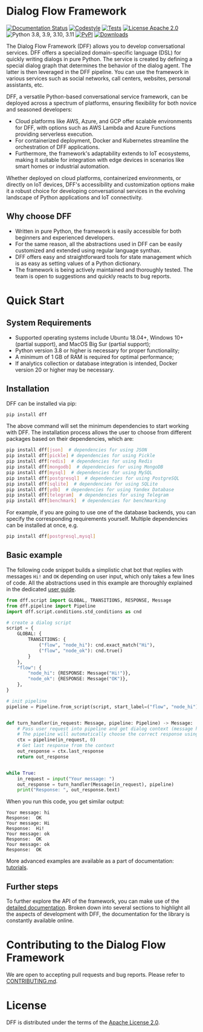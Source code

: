 # Dialog Flow Framework

[![Documentation Status](https://github.com/deeppavlov/dialog_flow_framework/workflows/build_and_publish_docs/badge.svg?branch=dev)](https://deeppavlov.github.io/dialog_flow_framework)
[![Codestyle](https://github.com/deeppavlov/dialog_flow_framework/workflows/codestyle/badge.svg?branch=dev)](https://github.com/deeppavlov/dialog_flow_framework/actions/workflows/codestyle.yml)
[![Tests](https://github.com/deeppavlov/dialog_flow_framework/workflows/test_coverage/badge.svg?branch=dev)](https://github.com/deeppavlov/dialog_flow_framework/actions/workflows/test_coverage.yml)
[![License Apache 2.0](https://img.shields.io/badge/license-Apache%202.0-blue.svg)](https://github.com/deeppavlov/dialog_flow_framework/blob/master/LICENSE)
![Python 3.8, 3.9, 3.10, 3.11](https://img.shields.io/badge/python-3.8%20%7C%203.9%20%7C%203.10%20%7C%203.11-green.svg)
[![PyPI](https://img.shields.io/pypi/v/dff)](https://pypi.org/project/dff/)
[![Downloads](https://pepy.tech/badge/dff)](https://pepy.tech/project/dff)

The Dialog Flow Framework (DFF) allows you to develop conversational services.
DFF offers a specialized domain-specific language (DSL) for quickly writing dialogs in pure Python. The service is created by defining a special dialog graph that determines the behavior of the dialog agent. The latter is then leveraged in the DFF pipeline.
You can use the framework in various services such as social networks, call centers, websites, personal assistants, etc.

DFF, a versatile Python-based conversational service framework, can be deployed across a spectrum of platforms,
ensuring flexibility for both novice and seasoned developers:

- Cloud platforms like AWS, Azure, and GCP offer scalable environments for DFF,
  with options such as AWS Lambda and Azure Functions providing serverless execution.
- For containerized deployment, Docker and Kubernetes streamline the orchestration of DFF applications.
- Furthermore, the framework's adaptability extends to IoT ecosystems,
  making it suitable for integration with edge devices in scenarios like smart homes or industrial automation.

Whether deployed on cloud platforms, containerized environments, or directly on IoT devices,
DFF's accessibility and customization options make it a robust choice for developing conversational services
in the evolving landscape of Python applications and IoT connectivity.

## Why choose DFF

* Written in pure Python, the framework is easily accessible for both beginners and experienced developers.
* For the same reason, all the abstractions used in DFF can be easily customized and extended using regular language synthax.
* DFF offers easy and straightforward tools for state management which is as easy as setting values of a Python dictionary.
* The framework is being actively maintained and thoroughly tested. The team is open to suggestions and quickly reacts to bug reports.

# Quick Start

## System Requirements

- Supported operating systems include Ubuntu 18.04+, Windows 10+ (partial support), and MacOS Big Sur (partial support);
- Python version 3.8 or higher is necessary for proper functionality;
- A minimum of 1 GB of RAM is required for optimal performance;
- If analytics collection or database integration is intended, Docker version 20 or higher may be necessary.


## Installation

DFF can be installed via pip:

```bash
pip install dff
```

The above command will set the minimum dependencies to start working with DFF. 
The installation process allows the user to choose from different packages based on their dependencies, which are:
```bash
pip install dff[json]  # dependencies for using JSON
pip install dff[pickle] # dependencies for using Pickle
pip install dff[redis]  # dependencies for using Redis
pip install dff[mongodb]  # dependencies for using MongoDB
pip install dff[mysql]  # dependencies for using MySQL
pip install dff[postgresql]  # dependencies for using PostgreSQL
pip install dff[sqlite]  # dependencies for using SQLite
pip install dff[ydb]  # dependencies for using Yandex Database
pip install dff[telegram]  # dependencies for using Telegram
pip install dff[benchmark]  # dependencies for benchmarking
```

For example, if you are going to use one of the database backends,
you can specify the corresponding requirements yourself. Multiple dependencies can be installed at once, e.g.
```bash
pip install dff[postgresql,mysql]
```

## Basic example

The following code snippet builds a simplistic chat bot that replies with messages
``Hi!`` and ``OK`` depending on user input, which only takes a few lines of code.
All the abstractions used in this example are thoroughly explained in the dedicated
[user guide](https://deeppavlov.github.io/dialog_flow_framework/user_guides/basic_conceptions.html).

```python
from dff.script import GLOBAL, TRANSITIONS, RESPONSE, Message
from dff.pipeline import Pipeline
import dff.script.conditions.std_conditions as cnd

# create a dialog script
script = {
    GLOBAL: {
        TRANSITIONS: {
            ("flow", "node_hi"): cnd.exact_match("Hi"),
            ("flow", "node_ok"): cnd.true()
        }
    },
    "flow": {
        "node_hi": {RESPONSE: Message("Hi!")},
        "node_ok": {RESPONSE: Message("OK")},
    },
}

# init pipeline
pipeline = Pipeline.from_script(script, start_label=("flow", "node_hi"))


def turn_handler(in_request: Message, pipeline: Pipeline) -> Message:
    # Pass user request into pipeline and get dialog context (message history)
    # The pipeline will automatically choose the correct response using script
    ctx = pipeline(in_request, 0)
    # Get last response from the context
    out_response = ctx.last_response
    return out_response


while True:
    in_request = input("Your message: ")
    out_response = turn_handler(Message(in_request), pipeline)
    print("Response: ", out_response.text)
```

When you run this code, you get similar output:
```
Your message: hi
Response:  OK
Your message: Hi
Response:  Hi!
Your message: ok
Response:  OK
Your message: ok
Response:  OK
```

More advanced examples are available as a part of documentation:
[tutorials](https://deeppavlov.github.io/dialog_flow_framework/tutorials.html).

## Further steps

To further explore the API of the framework, you can make use of the [detailed documentation](https://deeppavlov.github.io/dialog_flow_framework/index.html). 
Broken down into several sections to highlight all the aspects of development with DFF,
the documentation for the library is constantly available online.

# Contributing to the Dialog Flow Framework

We are open to accepting pull requests and bug reports.
Please refer to [CONTRIBUTING.md](https://github.com/deeppavlov/dialog_flow_framework/blob/master/CONTRIBUTING.md).

# License

DFF is distributed under the terms of the [Apache License 2.0](https://github.com/deeppavlov/dialog_flow_framework/blob/master/LICENSE).
